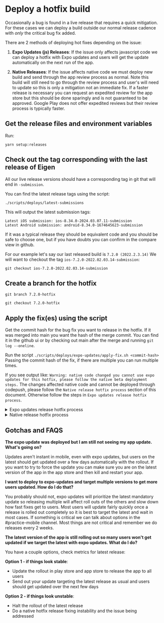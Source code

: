 # Deploy a hotfix build

Occasionally a bug is found in a live release that requires a quick mitigation. For these cases we can deploy a build outside our normal release cadence with _only_ the critical bug fix added.

There are 2 methods of deploying hot fixes depending on the issue:

1. **Expo Updates (js) Releases**: If the issue only affects javascript code we can deploy a hotfix with Expo updates and users will get the update automatically on the next run of the app.

2. **Native Releases**: If the issue affects native code we must deploy new build and send through the app review process as normal. Note this build will still need to go through the review process and user's will need to update so this is only a mitigation not an immediate fix. If a faster release is necessary you can request an expedited review for the app store but this should be done sparingly and is not guaranteed to be approved. Google Play does not offer expedited reviews but their review process is typically faster.

## Get the release files and environment variables

Run:

```
yarn setup:releases
```

## Check out the tag corresponding with the last release of Eigen

All our live release versions should have a corresponding tag in git that will end in `-submission`.

You can find the latest release tags using the script:

`./scripts/deploys/latest-submissions`

This will output the latest submission tags:

```
Latest iOS submission: ios-8.34.0-2024.03.07.11-submission
Latest Android submission: android-8.34.0-1674645623-submission
```

If it was a typical release they should be equivalent code and you should be safe to choose one, but if you have doubts you can confirm in the compare view in github.

For our example let's say our last released build is `7.2.0 (2022.2.3.14)`
We will want to checkout the tag `ios-7.2.0-2022.02.03.14-submission`:

`git checkout ios-7.2.0-2022.02.03.14-submission`

## Create a branch for the hotfix

`git branch 7.2.0-hotfix`

`git checkout 7.2.0-hotfix`

## Apply the fix(es) using the script

Get the commit hash for the bug fix you want to release in the hotfix. If it was merged into main you want the hash of the merge commit.
You can find it in the github ui or by checking out main after the merge and running `git log --oneline`.

Run the script `./scripts/deploys/expo-updates/apply-fix.sh <commit-hash>`
Passing the commit hash of the fix, if there are multiple you can run multiple times.

If you see output like: `Warning: native code changed you cannot use expo updates for this hotfix, please follow the native beta deployment steps.`
The changes affected native code and cannot be deployed through codepush, please follow the `Native release hotfix process` section of this document.
Otherwise follow the steps in `Expo updates release hotfix process`.

<details>
  <summary>Expo updates release hotfix process</summary>

## Check if there is already a hot fix targeting this app version

Ask #practice-mobile if anything has been deployed as a hot fix previously targeting this app version. If so you will want to pull the commits in from this hot fix to your branch to make sure all fixes are present.

## Install dependencies

Since the branch you are on is older than main it is likely some node deps are out of date locally. You will need to update your local deps otherwise the
deployment to expo updates will fail.

`yarn setup:artsy`

`yarn install:all`

> [!IMPORTANT]
> If the install results in changes to Podfile.lock you must do a Native Release Hotfix, please refer to that section of the docs.

## Deploy your change to expo updates canary channel

Let `#practice-mobile` know you will be deploying a hotfix and to hold off deploying to expo updates or betas.

Run the script to deploy the hotfix to the canary channel:
`./scripts/deploys/expo-updates/deploy-to-expo-updates 'staging' 'hotfix description'`

## Test your update in the production app

Download the latest app from the app store or play store
Enable the dev menu and download the expo updates bundle from the staging deployment.
Test that the fix is working as intended and do some basic QA to make sure the app is functioning correctly.

## Deploy the update to production

If QA goes well run the script to promote the bundle to production.
Make sure to monitor the app as it rolls out to users.

`./scripts/deploys/expo-updates/deploy-to-prod <rollout_percentage>`

For example if you wanted to rollout to 50% of users you would pass `50` for rollout_percentage. If it is critical to get the fix out fast
you can pass `100` otherwise it is suggested you pass `50` and monitor before updating to 100%.

### Update rollout

If all looks good with the fix you can update the rollout to all users:

`./scripts/deploys/expo-updates/update-rollout 100`

</details>

<details>
  <summary>Native release hotfix process</summary>

## Update the version number of the app to match next release

Since the hotfix branch is a past release the app version will need to be updated to submit to Apple and Google Play. The next release version can be found in app store connect and is generally the previous release's version number incremented by 1. In this example it is 7.2.1

`./scripts/deploys/next`

`What is the new human-readable release version? 7.2.1`

Commit the version changes.

`git add -A`

`git commit -m "Update version for hotfix"`

## Deploy a beta with the hotfix

Communicate with other devs that a hotfix will be deployed and they should hold off on deploying betas until a build is submitted for review.

`./scripts/deploys/deploy-beta-both` (or `./scripts/deploys/deploy-beta-ios` or `./scripts/deploys/deploy-beta-android` for individual releases)

## Run through QA script and release to the app store

Follow the instructions for [deploying to app store](https://github.com/artsy/eigen/blob/main/docs/deploy_to_app_store.md) and [deploying to play store](https://github.com/artsy/eigen/blob/main/docs/deploy_to_play_store.md).

Make sure to QA the bug fix changes and run through the QA script before releasing to users.

</details>

## Gotchas and FAQS

**The expo update was deployed but I am still not seeing my app update. What's going on?**

Updates aren't instant in mobile, even with expo updates, but users on the latest should get updated over a few days automatically with the rollout. If you want to try to force the update you can make sure you are on the latest version of the app in the app store and then kill and restart your app.

**I want to deploy to expo-updates and target multiple versions to get more users updated. How do I do that?**

You probably should not, expo updates will prioritize the latest mandatory update so releasing multiple will affect roll outs of the others and slow down how fast fixes get to users. Most users will update fairly quickly once a release is rolled out completely so it is best to target the latest and wait in most cases. If something is critical we can talk about options in the #practice-mobile channel. Most things are not critical and remember we do releases every 2 weeks.

**The latest version of the app is still rolling out so many users won't get updated if we target the latest with expo updates. What do I do?**

You have a couple options, check metrics for latest release:

**Option 1 - if things look stable**:

- Update the rollout in play store and app store to release the app to all users
- Send out your update targeting the latest release as usual and users should get updated over the next few days

**Option 2 - if things look unstable**:

- Halt the rollout of the latest release
- Do a native hotfix release fixing instability and the issue being addressed

